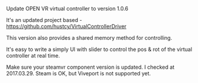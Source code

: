 Update OPEN VR virtual controller to version 1.0.6

It's an updated project based - https://github.com/hustcy/VirtualControllerDriver


This version also provides a shared memory method for controlling.

It's easy to write a simply UI with slider to control the pos & rot of the virtual controller at real time.


Make sure your steamvr component version is updated. I checked at 2017.03.29. Steam is OK, but Viveport is not supported yet.
